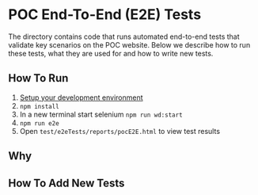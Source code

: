 # POC End-To-End (E2E) Tests

The directory contains code that runs automated end-to-end tests that validate key scenarios on the POC website.
Below we describe how to run these tests, what they are used for and how to write new tests.

## How To Run
1.  [Setup your development environment](https://github.com/drryanjames/esaude-emr-poc/tree/docs#setup-development-environment)
2.  `npm install`
3.  In a new terminal start selenium `npm run wd:start`
4.  `npm run e2e`
5.  Open `test/e2eTests/reports/pocE2E.html` to view test results

## Why

## How To Add New Tests
